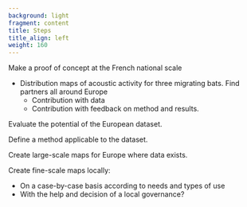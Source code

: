 ```yaml
---
background: light
fragment: content
title: Steps
title_align: left
weight: 160
---
```



Make a proof of concept at the French national scale 
- Distribution maps of acoustic activity for three migrating bats.
Find partners all around Europe
    - Contribution with data
    - Contribution with feedback on method and results.

Evaluate the potential of the European dataset.

Define a method applicable to the dataset.

Create large-scale maps for Europe where data exists.

Create fine-scale maps locally: 
- On a case-by-case basis according to needs and types of use
- With the help and decision of a local governance?
